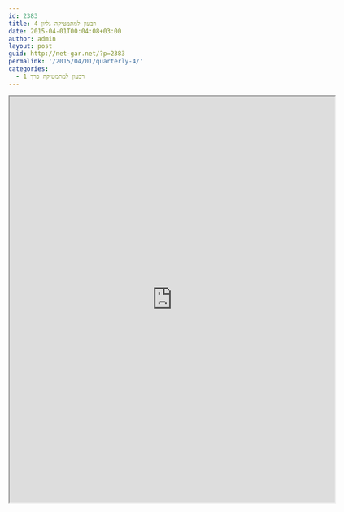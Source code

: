 ```yaml
---
id: 2383
title: רבעון למתמטיקה גליון 4
date: 2015-04-01T00:04:08+03:00
author: admin
layout: post
guid: http://net-gar.net/?p=2383
permalink: '/2015/04/01/quarterly-4/'
categories:
  - רבעון למתמטיקה כרך 1
---
```

<p><iframe src="https://docs.google.com/file/d/0B-_8w6IKpNuUc3BoU2otaHdBUmc/preview" width="640" height="800"></iframe></p>